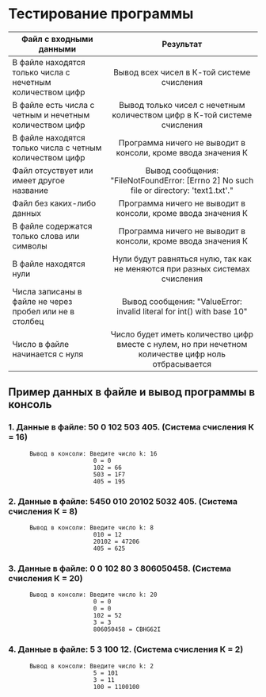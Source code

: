 # Тестирование программы
| Файл с входными данными| Результат | 
| ------------- |:------------------:| 
| В файле находятся только числа с нечетным количеством цифр    | Вывод всех чисел в К-той системе счисления   | 
| В файле есть числа с четным и нечетным количеством цифр    | Вывод только чисел с нечетным количеством цифр в К-той системе счисления | 
| В файле находятся только числа с четным количеством цифр  | Программа ничего не выводит в консоли, кроме ввода значения К         | 
| Файл отсуствует или имеет другое название | Вывод сообщения: "FileNotFoundError: [Errno 2] No such file or directory: 'text1.txt'." |
| Файл без каких-либо данных | Программа ничего не выводит в консоли, кроме ввода значения К |
| В файле содержатся только слова или символы | Программа ничего не выводит в консоли, кроме ввода значения К |
| В файле находятся нули | Нули будут равняться нулю, так как не меняются при разных системах счисления |
| Числа записаны в файле не через пробел или не в столбец | Вывод сообщения: "ValueError: invalid literal for int() with base 10" |
| Число в файле начинается с нуля | Число будет иметь количество цифр вместе с нулем, но при нечетном количестве цифр ноль отбрасывается |
## Пример данных в файле и вывод программы в консоль
### 1. Данные в файле: 50 0 102 503 405. (Система счисления К = 16)
          Вывод в консоли: Введите число k: 16
                            0 = 0
                            102 = 66
                            503 = 1F7
                            405 = 195
### 2. Данные в файле: 5450 010 20102 5032 405. (Система счисления К = 8)
          Вывод в консоли: Введите число k: 8
                            010 = 12
                            20102 = 47206
                            405 = 625
### 3. Данные в файле: 0 0 102 80 3 806050458. (Система счисления К = 20)
          Вывод в консоли: Введите число k: 20
                            0 = 0
                            0 = 0
                            102 = 52
                            3 = 3
                            806050458 = CBHG62I
### 4. Данные в файле: 5 3 100 12. (Система счисления К = 2)
          Вывод в консоли: Введите число k: 2
                            5 = 101
                            3 = 11
                            100 = 1100100
